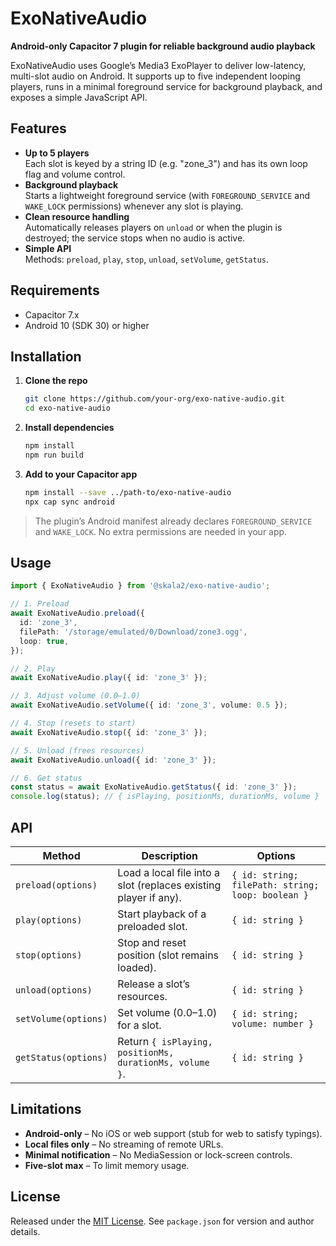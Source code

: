 # ExoNativeAudio

**Android-only Capacitor 7 plugin for reliable background audio playback**

ExoNativeAudio uses Google’s Media3 ExoPlayer to deliver low-latency, multi-slot audio on Android. It supports up to five independent looping players, runs in a minimal foreground service for background playback, and exposes a simple JavaScript API.

## Features

- **Up to 5 players**  
  Each slot is keyed by a string ID (e.g. "zone_3") and has its own loop flag and volume control.  
- **Background playback**  
  Starts a lightweight foreground service (with `FOREGROUND_SERVICE` and `WAKE_LOCK` permissions) whenever any slot is playing.  
- **Clean resource handling**  
  Automatically releases players on `unload` or when the plugin is destroyed; the service stops when no audio is active.  
- **Simple API**  
  Methods: `preload`, `play`, `stop`, `unload`, `setVolume`, `getStatus`.

## Requirements

- Capacitor 7.x  
- Android 10 (SDK 30) or higher

## Installation

1. **Clone the repo**  
   ```bash
   git clone https://github.com/your-org/exo-native-audio.git
   cd exo-native-audio
   ```
2. **Install dependencies**  
   ```bash
   npm install
   npm run build
   ```
3. **Add to your Capacitor app**  
   ```bash
   npm install --save ../path-to/exo-native-audio
   npx cap sync android
   ```

> The plugin’s Android manifest already declares `FOREGROUND_SERVICE` and `WAKE_LOCK`. No extra permissions are needed in your app.

## Usage

```ts
import { ExoNativeAudio } from '@skala2/exo-native-audio';

// 1. Preload
await ExoNativeAudio.preload({
  id: 'zone_3',
  filePath: '/storage/emulated/0/Download/zone3.ogg',
  loop: true,
});

// 2. Play
await ExoNativeAudio.play({ id: 'zone_3' });

// 3. Adjust volume (0.0–1.0)
await ExoNativeAudio.setVolume({ id: 'zone_3', volume: 0.5 });

// 4. Stop (resets to start)
await ExoNativeAudio.stop({ id: 'zone_3' });

// 5. Unload (frees resources)
await ExoNativeAudio.unload({ id: 'zone_3' });

// 6. Get status
const status = await ExoNativeAudio.getStatus({ id: 'zone_3' });
console.log(status); // { isPlaying, positionMs, durationMs, volume }
```

## API

| Method                | Description                                                       | Options                                             |
|-----------------------|-------------------------------------------------------------------|-----------------------------------------------------|
| `preload(options)`    | Load a local file into a slot (replaces existing player if any). | `{ id: string; filePath: string; loop: boolean }`   |
| `play(options)`       | Start playback of a preloaded slot.                              | `{ id: string }`                                    |
| `stop(options)`       | Stop and reset position (slot remains loaded).                   | `{ id: string }`                                    |
| `unload(options)`     | Release a slot’s resources.                                      | `{ id: string }`                                    |
| `setVolume(options)`  | Set volume (0.0–1.0) for a slot.                                 | `{ id: string; volume: number }`                   |
| `getStatus(options)`  | Return `{ isPlaying, positionMs, durationMs, volume }`.          | `{ id: string }`                                    |

## Limitations

- **Android-only** – No iOS or web support (stub for web to satisfy typings).  
- **Local files only** – No streaming of remote URLs.  
- **Minimal notification** – No MediaSession or lock-screen controls.  
- **Five-slot max** – To limit memory usage.

## License

Released under the [MIT License](LICENSE). See `package.json` for version and author details.
